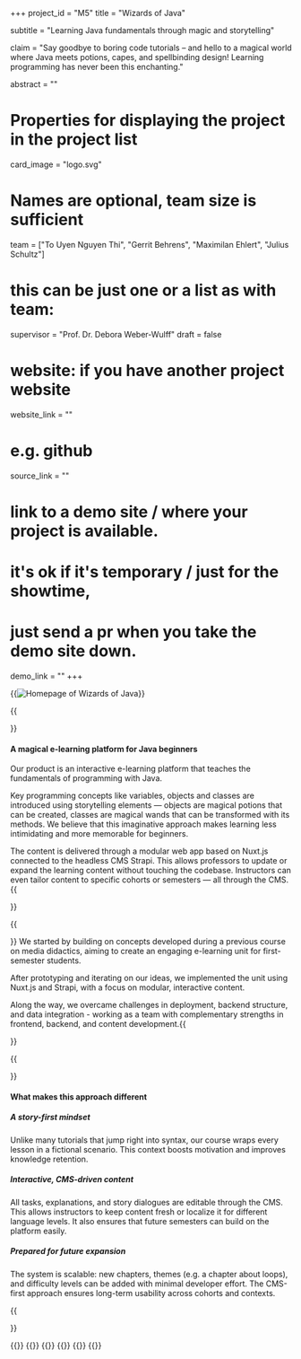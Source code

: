 +++
project_id = "M5"
title = "Wizards of Java"

subtitle = "Learning Java fundamentals through magic and storytelling"

claim = "Say goodbye to boring code tutorials – and hello to a magical world where Java meets potions, capes, and spellbinding design! Learning programming has never been this enchanting."

abstract = ""

# Properties for displaying the project in the project list
card_image = "logo.svg"

# Names are optional, team size is sufficient
team = ["To Uyen Nguyen Thi", "Gerrit Behrens", "Maximilan Ehlert", "Julius Schultz"]
# this can be just one or a list as with team:
supervisor = "Prof. Dr. Debora Weber-Wulff"
draft = false

# website: if you have another project website
website_link = ""
# e.g. github
source_link = ""
# link to a demo site / where your project is available.
# it's ok if it's temporary / just for the showtime, 
# just send a pr when you take the demo site down.
demo_link = ""
+++

{{<image src="screenshots/homepage-screenshot.png" alt="Homepage of Wizards of Java">}}

{{<section title="Product">}}
#### A magical e-learning platform for Java beginners

Our product is an interactive e-learning platform that teaches the fundamentals of programming with Java.

Key programming concepts like variables, objects and classes are introduced using storytelling elements — objects are magical potions that can be created, classes are magical wands that can be transformed with its methods. We believe that this imaginative approach makes learning less intimidating and more memorable for beginners.

The content is delivered through a modular web app based on Nuxt.js connected to the headless CMS Strapi. This allows professors to update or expand the learning content without touching the codebase. Instructors can even tailor content to specific cohorts or semesters — all through the CMS.
{{</section>}}

{{<section title="Process">}}
We started by building on concepts developed during a previous course on media didactics, aiming to create an engaging e-learning unit for first-semester students.

After prototyping and iterating on our ideas, we implemented the unit using Nuxt.js and Strapi, with a focus on modular, interactive content.

Along the way, we overcame challenges in deployment, backend structure, and data integration - working as a team with complementary strengths in frontend, backend, and content development.{{</section>}}

{{<section title="Learning Experience">}}
#### What makes this approach different

##### A story-first mindset
  Unlike many tutorials that jump right into syntax, our course wraps every lesson in a fictional scenario. This context boosts motivation and improves knowledge retention.

##### Interactive, CMS-driven content
  All tasks, explanations, and story dialogues are editable through the CMS. This allows instructors to keep content fresh or localize it for different language levels. It also ensures that future semesters can build on the platform easily.

##### Prepared for future expansion
  The system is scalable: new chapters, themes (e.g. a chapter about loops), and difficulty levels can be added with minimal developer effort. The CMS-first approach ensures long-term usability across cohorts and contexts.

{{</section>}}

{{<gallery>}}
{{<team-member image="team/uyen.png" name="To Uyen Nguyen Thi">}}
{{<team-member image="team/gerrit.png" name="Gerrit Behrens">}}
{{<team-member image="team/max.png" name="Maximilan Ehlert">}}
{{<team-member image="team/julius.png" name="Julius Schultz">}}
{{</gallery>}}

